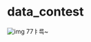 # data_contest
![img](https://images.unsplash.com/photo-1598981095190-331171b91de0?ixlib=rb-1.2.1&ixid=eyJhcHBfaWQiOjEyMDd9&auto=format&fit=crop&w=1900&q=80)
77ㅑ륵~